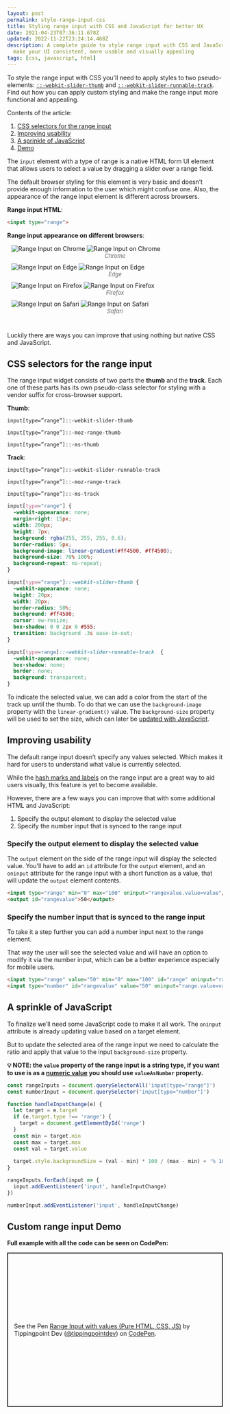 ```yaml
---
layout: post
permalink: style-range-input-css
title: Styling range input with CSS and JavaScript for better UX
date: 2021-04-23T07:36:11.678Z
updated: 2022-11-22T23:24:14.468Z
description: A complete guide to style range input with CSS and JavaScript to
  make your UI consistent, more usable and visually appealing
tags: [css, javascript, html]
---
```


To style the range input with CSS you'll need to apply styles to two pseudo-elements: [`::-webkit-slider-thumb`](https://developer.mozilla.org/en-US/docs/Web/CSS/::-webkit-slider-thumb) and [`::-webkit-slider-runnable-track`](https://developer.mozilla.org/en-US/docs/Web/CSS/::-webkit-slider-runnable-track). Find out how you can apply custom styling and make the range input more functional and appealing.

Contents of the article:

1. [CSS selectors for the range input](#css-selectors-for-the-range-input)
2. [Improving usability](#improving-usability)
3. [A sprinkle of JavaScript](#a-sprinkle-of-javascript)
4. [Demo](#custom-range-input-demo)

The `input` element with a type of range is a native HTML form UI element that allows users to select a value by dragging a slider over a range field.

The default browser styling for this element is very basic and doesn’t provide enough information to the user which might confuse one. Also, the appearance of the range input element is different across browsers.

**Range input HTML**:

```html
<input type="range">
```

<style>
  .image-grid{display:flex;justify-content:space-evenly;flex-wrap:wrap;margin:0 0 30px}
  .image-grid figcaption{font-size:13px;color:#666;font-style:italic;text-align:center}
  .image-grid figure{margin:0 10px 10px;flex:1 0 47%}
</style>

**Range input appearance on different browsers**:

<div class="image-grid">
  <figure>
    <img class="shadow lozad" data-src="/images/html-elements/range-chrome.png" alt="Range Input on Chrome">
    <noscript>
      <img class="shadow" src="/images/html-elements/range-chrome.png" alt="Range Input on Chrome">
    </noscript>
    <figcaption>Chrome</figcaption>
  </figure>
  <figure>
    <img class="shadow lozad" data-src="/images/html-elements/range-edge.png" alt="Range Input on Edge">
    <noscript>
      <img class="shadow" src="/images/html-elements/range-edge.png" alt="Range Input on Edge">
    </noscript>
    <figcaption>Edge</figcaption>
  </figure>
  <figure>
    <img class="shadow lozad" data-src="/images/html-elements/range-firefox.png" alt="Range Input on Firefox">
    <noscript>
      <img class="shadow" src="/images/html-elements/range-firefox.png" alt="Range Input on Firefox">
    </noscript>
    <figcaption>Firefox</figcaption>
  </figure>
  <figure>
    <img class="shadow lozad" data-src="/images/html-elements/range-safari.png" alt="Range Input on Safari">
    <noscript>
      <img class="shadow" src="/images/html-elements/range-safari.png" alt="Range Input on Safari">
    </noscript>
    <figcaption>Safari</figcaption>
  </figure>
</div>

Luckily there are ways you can improve that using nothing but native CSS and JavaScript.

## CSS selectors for the range input

The range input widget consists of two parts the **thumb** and the **track**. Each one of these parts has its own pseudo-class selector for styling with a vendor suffix for cross-browser support.

**Thumb**:

`input[type=”range”]::-webkit-slider-thumb`

`input[type=”range”]::-moz-range-thumb`

`input[type=”range”]::-ms-thumb`

**Track**:

`input[type=”range”]::-webkit-slider-runnable-track`

`input[type=”range”]::-moz-range-track`

`input[type=”range”]::-ms-track`

```css
input[type="range"] {
  -webkit-appearance: none;
  margin-right: 15px;
  width: 200px;
  height: 7px;
  background: rgba(255, 255, 255, 0.6);
  border-radius: 5px;
  background-image: linear-gradient(#ff4500, #ff4500);
  background-size: 70% 100%;
  background-repeat: no-repeat;
}

input[type="range"]::-webkit-slider-thumb {
  -webkit-appearance: none;
  height: 20px;
  width: 20px;
  border-radius: 50%;
  background: #ff4500;
  cursor: ew-resize;
  box-shadow: 0 0 2px 0 #555;
  transition: background .3s ease-in-out;
}

input[type=range]::-webkit-slider-runnable-track  {
  -webkit-appearance: none;
  box-shadow: none;
  border: none;
  background: transparent;
}
```

To indicate the selected value, we can add a color from the start of the track up until the thumb. To do that we can use the `background-image` property with the `linear-gradient()` value. The `background-size` property will be used to set the size, which can later be [updated with JavaScript](#a-sprinkle-of-javascript).

## Improving usability

The default range input doesn’t specify any values selected. Which makes it hard for users to understand what value is currently selected.

While the [hash marks and labels](https://developer.mozilla.org/en-US/docs/Web/HTML/Element/input/range#adding_hash_marks_and_labels) on the range input are a great way to aid users visually, this feature is yet to become available.

However, there are a few ways you can improve that with some additional HTML and JavaScript:

1. Specify the output element to display the selected value
2. Specify the number input that is synced to the range input

### Specify the output element to display the selected value

The `output` element on the side of the range input will display the selected value. You'll have to add an `id` attribute for the `output` element, and an `oninput` attribute for the range input with a short function as a value, that will update the `output` element contents.

```html
<input type="range" min="0" max="100" oninput="rangevalue.value=value"/>
<output id="rangevalue">50</output>
```

### Specify the number input that is synced to the range input

To take it a step further you can add a number input next to the range element.

That way the user will see the selected value and will have an option to modify it via the number input, which can be a better experience especially for mobile users.

```html
<input type="range" value="50" min="0" max="100" id="range" oninput="rangevalue.value=value"/>
<input type="number" id="rangevalue" value="50" oninput="range.value=value">
```

## A sprinkle of JavaScript

To finalize we’ll need some JavaScript code to make it all work. The `oninput` attribute is already updating value based on a target element.

But to update the selected area of the range input we need to calculate the ratio and apply that value to the input `background-size` property.

**💡 NOTE: the `value` property of the range input is a string type, if you want to use is as a [numeric value](/number-value-from-input-javascript) you should use `valueAsNumber` property.**

```javascript
const rangeInputs = document.querySelectorAll('input[type="range"]')
const numberInput = document.querySelector('input[type="number"]')

function handleInputChange(e) {
  let target = e.target
  if (e.target.type !== 'range') {
    target = document.getElementById('range')
  } 
  const min = target.min
  const max = target.max
  const val = target.value
  
  target.style.backgroundSize = (val - min) * 100 / (max - min) + '% 100%'
}

rangeInputs.forEach(input => {
  input.addEventListener('input', handleInputChange)
})

numberInput.addEventListener('input', handleInputChange)
```

## Custom range input Demo

**Full example with all the code can be seen on CodePen:**

<p class="codepen" data-height="400" data-theme-id="dark" data-default-tab="result" data-user="tippingpointdev" data-slug-hash="bGgLqLY" style="height: 360px; box-sizing: border-box; display: flex; align-items: center; justify-content: center; border: 2px solid; margin: 1em 0; padding: 1em;" data-pen-title="Range Input with values (Pure HTML, CSS, JS)">
  <span>See the Pen <a href="https://codepen.io/tippingpointdev/pen/bGgLqLY">
  Range Input with values (Pure HTML, CSS, JS)</a> by Tippingpoint Dev (<a href="https://codepen.io/tippingpointdev">@tippingpointdev</a>)
  on <a href="https://codepen.io">CodePen</a>.</span>
</p>
<script async src="https://cpwebassets.codepen.io/assets/embed/ei.js"></script>